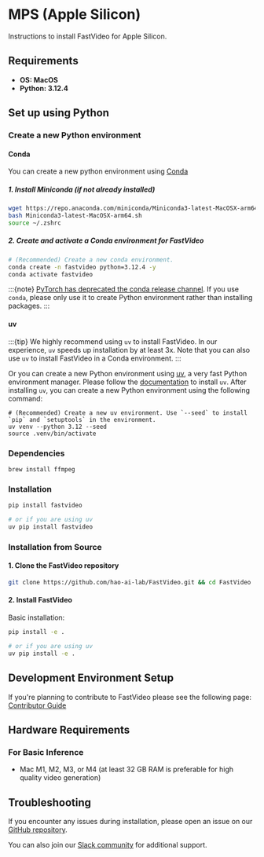 # MPS (Apple Silicon)

Instructions to install FastVideo for Apple Silicon.

## Requirements

- **OS: MacOS**
- **Python: 3.12.4**

## Set up using Python

### Create a new Python environment

#### Conda

You can create a new python environment using [Conda](https://docs.conda.io/projects/conda/en/stable/user-guide/getting-started.html)

##### 1. Install Miniconda (if not already installed)

```bash
wget https://repo.anaconda.com/miniconda/Miniconda3-latest-MacOSX-arm64.sh
bash Miniconda3-latest-MacOSX-arm64.sh
source ~/.zshrc
```

##### 2. Create and activate a Conda environment for FastVideo

```bash
# (Recommended) Create a new conda environment.
conda create -n fastvideo python=3.12.4 -y
conda activate fastvideo
```

:::{note}
[PyTorch has deprecated the conda release channel](https://github.com/pytorch/pytorch/issues/138506). If you use `conda`, please only use it to create Python environment rather than installing packages.
:::

#### uv

:::{tip}
We highly recommend using `uv` to install FastVideo. In our experience, `uv` speeds up installation by at least 3x.
Note that you can also use `uv` to install FastVideo in a Conda environment.
:::

Or you can create a new Python environment using [uv](https://docs.astral.sh/uv/), a very fast Python environment manager. Please follow the [documentation](https://docs.astral.sh/uv/#getting-started) to install `uv`. After installing `uv`, you can create a new Python environment using the following command:

```console
# (Recommended) Create a new uv environment. Use `--seed` to install `pip` and `setuptools` in the environment.
uv venv --python 3.12 --seed
source .venv/bin/activate
```

### Dependencies

```
brew install ffmpeg
```

### Installation

```bash
pip install fastvideo

# or if you are using uv
uv pip install fastvideo
```

### Installation from Source

#### 1. Clone the FastVideo repository

```bash
git clone https://github.com/hao-ai-lab/FastVideo.git && cd FastVideo
```

#### 2. Install FastVideo

Basic installation:

```bash
pip install -e .

# or if you are using uv
uv pip install -e .
```

## Development Environment Setup

If you're planning to contribute to FastVideo please see the following page:
[Contributor Guide](#developer-overview)

## Hardware Requirements

### For Basic Inference

- Mac M1, M2, M3, or M4 (at least 32 GB RAM is preferable for high quality video generation)

## Troubleshooting

If you encounter any issues during installation, please open an issue on our [GitHub repository](https://github.com/hao-ai-lab/FastVideo).

You can also join our [Slack community](https://join.slack.com/t/fastvideo/shared_invite/zt-38u6p1jqe-yDI1QJOCEnbtkLoaI5bjZQ) for additional support.
